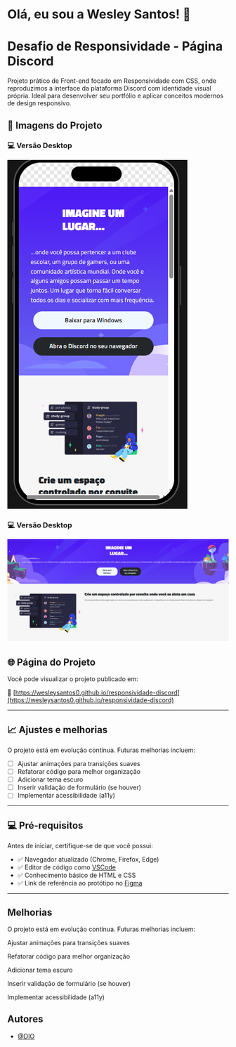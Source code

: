 
# Olá, eu sou a Wesley Santos! 👋


# Desafio de Responsividade - Página Discord


Projeto prático de Front-end focado em Responsividade com CSS, onde reproduzimos a interface da plataforma Discord com identidade visual própria. Ideal para desenvolver seu portfólio e aplicar conceitos modernos de design responsivo.

## 📸 Imagens do Projeto


### 💻 Versão Desktop

![Versão Mobile](./img-projeto-discord-mobile.png)


### 💻 Versão Desktop

![Versão Desktop](./img-projeto-discord-desktop.png)


## 🌐 Página do Projeto

Você pode visualizar o projeto publicado em:

🔗 [https://wesleysantos0.github.io/responsividade-discord](https://wesleysantos0.github.io/responsividade-discord)

---


## 📈 Ajustes e melhorias

O projeto está em evolução contínua. Futuras melhorias incluem:

- [ ] Ajustar animações para transições suaves  
- [ ] Refatorar código para melhor organização  
- [ ] Adicionar tema escuro  
- [ ] Inserir validação de formulário (se houver)  
- [ ] Implementar acessibilidade (a11y)  

---

## 💻 Pré-requisitos

Antes de iniciar, certifique-se de que você possui:

- ✅ Navegador atualizado (Chrome, Firefox, Edge)  
- ✅ Editor de código como [VSCode](https://code.visualstudio.com/)  
- ✅ Conhecimento básico de HTML e CSS  
- ✅ Link de referência ao protótipo no [Figma](https://www.figma.com/design/NRBYrG5d4DSzObv7dpTqoM/Desafio-Responsividade---DIO?t=U33G5e7BHIqEvHsG-0)   

---

## Melhorias


O projeto está em evolução contínua. Futuras melhorias incluem:

 Ajustar animações para transições suaves

 Refatorar código para melhor organização

 Adicionar tema escuro

 Inserir validação de formulário (se houver)

 Implementar acessibilidade (a11y)
## Autores

- [@DIO](https://web.dio.me)

